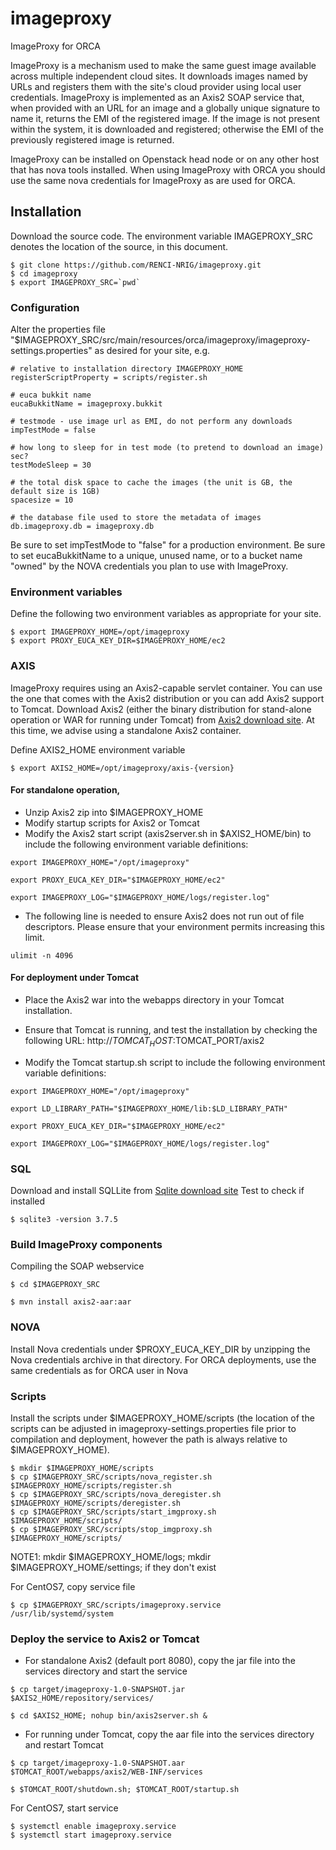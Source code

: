 # imageproxy
ImageProxy for ORCA

ImageProxy is a mechanism used to make the same guest image available across multiple independent cloud sites. It downloads images named by URLs and registers them with the site's cloud provider using local user credentials. ImageProxy is implemented as an Axis2 SOAP service that, when provided with an URL for an image and a globally unique signature to name it, returns the EMI of the registered image. If the image is not present within the system, it is downloaded and registered; otherwise the EMI of the previously registered image is returned.
 
ImageProxy can be installed on Openstack head node or on any other host that has nova tools installed. When using ImageProxy with ORCA you should use the same nova credentials for ImageProxy as are used for ORCA.
 
## Installation 
Download the source code. The environment variable IMAGEPROXY_SRC denotes the location of the source, in this document.
```
$ git clone https://github.com/RENCI-NRIG/imageproxy.git
$ cd imageproxy 
$ export IMAGEPROXY_SRC=`pwd`
```
### Configuration
Alter the properties file "$IMAGEPROXY_SRC/src/main/resources/orca/imageproxy/imageproxy-settings.properties" as desired for your site, e.g.
```
# relative to installation directory IMAGEPROXY_HOME
registerScriptProperty = scripts/register.sh

# euca bukkit name
eucaBukkitName = imageproxy.bukkit

# testmode - use image url as EMI, do not perform any downloads
impTestMode = false

# how long to sleep for in test mode (to pretend to download an image) sec?
testModeSleep = 30

# the total disk space to cache the images (the unit is GB, the default size is 1GB)
spacesize = 10

# the database file used to store the metadata of images
db.imageproxy.db = imageproxy.db
```
 
Be sure to set impTestMode to "false" for a production environment.
Be sure to set eucaBukkitName to a unique, unused name, or to a bucket name "owned" by the NOVA credentials you plan to use with ImageProxy.

### Environment variables
Define the following two environment variables as appropriate for your site. 
```
$ export IMAGEPROXY_HOME=/opt/imageproxy
$ export PROXY_EUCA_KEY_DIR=$IMAGEPROXY_HOME/ec2
```
### AXIS
ImageProxy requires using an Axis2-capable servlet container. You can use the one that comes with the Axis2 distribution or you can add Axis2 support to Tomcat. Download Axis2 (either the binary distribution for stand-alone operation or WAR for running under Tomcat) from [Axis2 download site](http://axis.apache.org/axis2/java/core/download.cgi).
At this time, we advise using a standalone Axis2 container.

Define AXIS2_HOME environment variable 
```
$ export AXIS2_HOME=/opt/imageproxy/axis-{version}
```
#### For standalone operation, 
- Unzip Axis2 zip into $IMAGEPROXY_HOME
- Modify startup scripts for Axis2 or Tomcat
- Modify the Axis2 start script (axis2server.sh in $AXIS2_HOME/bin) to include the following environment variable definitions:
```
export IMAGEPROXY_HOME="/opt/imageproxy"

export PROXY_EUCA_KEY_DIR="$IMAGEPROXY_HOME/ec2"

export IMAGEPROXY_LOG="$IMAGEPROXY_HOME/logs/register.log"
```
- The following line is needed to ensure Axis2 does not run out of file descriptors. Please ensure that your environment permits increasing this limit.
```
ulimit -n 4096
```
#### For deployment under Tomcat
- Place the Axis2 war into the webapps directory in your Tomcat installation. 
- Ensure that Tomcat is running, and test the installation by checking the following URL: http://$TOMCAT_HOST:$TOMCAT_PORT/axis2

- Modify the Tomcat startup.sh script to include the following environment variable definitions:
```
export IMAGEPROXY_HOME="/opt/imageproxy"

export LD_LIBRARY_PATH="$IMAGEPROXY_HOME/lib:$LD_LIBRARY_PATH"

export PROXY_EUCA_KEY_DIR="$IMAGEPROXY_HOME/ec2"

export IMAGEPROXY_LOG="$IMAGEPROXY_HOME/logs/register.log"
```
### SQL
Download and install SQLLite from [Sqlite download site](http://www.sqlite.org/download.html)
Test to check if installed
```
$ sqlite3 -version 3.7.5 
```
### Build ImageProxy components
Compiling the SOAP webservice
```
$ cd $IMAGEPROXY_SRC

$ mvn install axis2-aar:aar
```
### NOVA
Install Nova credentials under $PROXY_EUCA_KEY_DIR by unzipping the Nova credentials archive in that directory. For ORCA deployments, use the same credentials as for ORCA user in Nova

### Scripts
Install the scripts under $IMAGEPROXY_HOME/scripts (the location of the scripts can be adjusted in imageproxy-settings.properties file prior to compilation and deployment, however the path is always relative to $IMAGEPROXY_HOME).
```
$ mkdir $IMAGEPROXY_HOME/scripts
$ cp $IMAGEPROXY_SRC/scripts/nova_register.sh $IMAGEPROXY_HOME/scripts/register.sh
$ cp $IMAGEPROXY_SRC/scripts/nova_deregister.sh $IMAGEPROXY_HOME/scripts/deregister.sh
$ cp $IMAGEPROXY_SRC/scripts/start_imgproxy.sh $IMAGEPROXY_HOME/scripts/
$ cp $IMAGEPROXY_SRC/scripts/stop_imgproxy.sh $IMAGEPROXY_HOME/scripts/
 ```
NOTE1: mkdir $IMAGEPROXY_HOME/logs; mkdir $IMAGEPROXY_HOME/settings; if they don't exist

For CentOS7, copy service file
```
$ cp $IMAGEPROXY_SRC/scripts/imageproxy.service /usr/lib/systemd/system
```
### Deploy the service to Axis2 or Tomcat
- For standalone Axis2 (default port 8080), copy the jar file into the services directory and start the service  
```
$ cp target/imageproxy-1.0-SNAPSHOT.jar $AXIS2_HOME/repository/services/

$ cd $AXIS2_HOME; nohup bin/axis2server.sh &
```
- For running under Tomcat, copy the aar file into the services directory and restart Tomcat
```
$ cp target/imageproxy-1.0-SNAPSHOT.aar $TOMCAT_ROOT/webapps/axis2/WEB-INF/services

$ $TOMCAT_ROOT/shutdown.sh; $TOMCAT_ROOT/startup.sh
```

For CentOS7, start service 
```
$ systemctl enable imageproxy.service
$ systemctl start imageproxy.service
```
